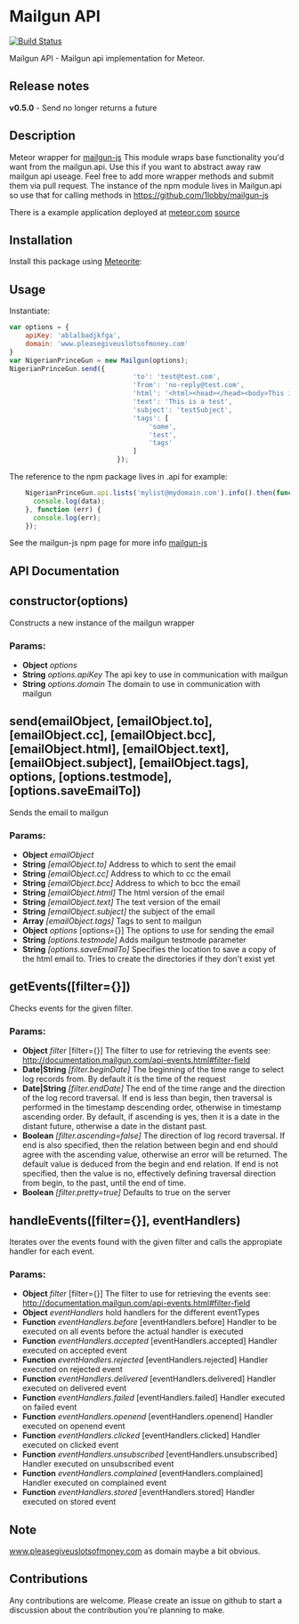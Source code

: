 Mailgun API
=====================
[![Build Status](https://secure.travis-ci.org/gfk-ba/meteor-mailgun-api.png)](http://travis-ci.org/gfk-ba/meteor-mailgun-api)

Mailgun API - Mailgun api implementation for Meteor.


Release notes
-------------
**v0.5.0** - Send no longer returns a future

Description
------------
Meteor wrapper for [mailgun-js](https://www.npmjs.org/package/mailgun-js)
This module wraps base functionality you'd want from the mailgun.api. Use this if you want to abstract away raw mailgun api useage.
Feel free to add more wrapper methods and submit them via pull request.
The instance of the npm module lives in Mailgun.api so use that for calling methods in https://github.com/1lobby/mailgun-js

There is a example application deployed at [meteor.com](http://mailgun-api-example.meteor.com) [source](https://github.com/gfk-ba/meteor-mailgun-api-example)

Installation
------------
Install this package using [Meteorite](https://github.com/oortcloud/meteorite/):

Usage
-----
Instantiate:
``` javascript
var options = {
    apiKey: 'ablalbadjkfga',
    domain: 'www.pleasegiveuslotsofmoney.com'
}
var NigerianPrinceGun = new Mailgun(options);
NigerianPrinceGun.send({
                               'to': 'test@test.com',
                               'from': 'no-reply@test.com',
                               'html': '<html><head></head><body>This is a test</body></html>',
                               'text': 'This is a test',
                               'subject': 'testSubject',
                               'tags': [
                                   'some',
                                   'test',
                                   'tags'
                               ]
                           });
```

The reference to the npm package lives in .api for example:
``` javascript
    NigerianPrinceGun.api.lists('mylist@mydomain.com').info().then(function (data) {
      console.log(data);
    }, function (err) {
      console.log(err);
    });
```

See the mailgun-js npm page for more info [mailgun-js](https://www.npmjs.org/package/mailgun-js)

API Documentation
------------


<!-- Start mailgun-api.js -->

## constructor(options)

Constructs a new instance of the mailgun wrapper

### Params:

* **Object** *options*
* **String** *options.apiKey* The api key to use in communication with mailgun
* **String** *options.domain* The domain to use in communication with mailgun

## send(emailObject, [emailObject.to], [emailObject.cc], [emailObject.bcc], [emailObject.html], [emailObject.text], [emailObject.subject], [emailObject.tags], options, [options.testmode], [options.saveEmailTo])

Sends the email to mailgun

### Params:

* **Object** *emailObject*
* **String** *[emailObject.to]* Address to which to sent the email
* **String** *[emailObject.cc]* Address to which to cc the email
* **String** *[emailObject.bcc]* Address to which to bcc the email
* **String** *[emailObject.html]* The html version of the email
* **String** *[emailObject.text]* The text version of the email
* **String** *[emailObject.subject]* the subject of the email
* **Array** *[emailObject.tags]* Tags to sent to mailgun
* **Object** *options* [options={}] The options to use for sending the email
* **String** *[options.testmode]* Adds mailgun testmode parameter
* **String** *[options.saveEmailTo]* Specifies the location to save a copy of the html email to. Tries to create the directories if they don't exist yet

## getEvents([filter={}])

Checks events for the given filter.

### Params:

* **Object** *filter* [filter={}] The filter to use for retrieving the events see: http://documentation.mailgun.com/api-events.html#filter-field
* **Date|String** *[filter.beginDate]* The beginning of the time range to select log records from. By default it is the time of the request
* **Date|String** *[filter.endDate]* The end of the time range and the direction of the log record traversal. If end is less than begin, then traversal is performed in the timestamp descending order, otherwise in timestamp ascending order. By default, if ascending is yes, then it is a date in the distant future, otherwise a date in the distant past.
* **Boolean** *[filter.ascending=false]* The direction of log record traversal. If end is also specified, then the relation between begin and end should agree with the ascending value, otherwise an error will be returned. The default value is deduced from the begin and end relation. If end is not specified, then the value is no, effectively defining traversal direction from begin, to the past, until the end of time.
* **Boolean** *[filter.pretty=true]* Defaults to true on the server

## handleEvents([filter={}], eventHandlers)

Iterates over the events found with the given filter and calls the appropiate handler for each event.

### Params:

* **Object** *filter* [filter={}] The filter to use for retrieving the events see: http://documentation.mailgun.com/api-events.html#filter-field
* **Object** *eventHandlers* hold handlers for the different eventTypes
* **Function** *eventHandlers.before* [eventHandlers.before] Handler to be executed on all events before the actual handler is executed
* **Function** *eventHandlers.accepted* [eventHandlers.accepted] Handler executed on accepted event
* **Function** *eventHandlers.rejected* [eventHandlers.rejected] Handler executed on rejected event
* **Function** *eventHandlers.delivered* [eventHandlers.delivered] Handler executed on delivered event
* **Function** *eventHandlers.failed* [eventHandlers.failed] Handler executed on failed event
* **Function** *eventHandlers.openend* [eventHandlers.openend] Handler executed on openend event
* **Function** *eventHandlers.clicked* [eventHandlers.clicked] Handler executed on clicked event
* **Function** *eventHandlers.unsubscribed* [eventHandlers.unsubscribed] Handler executed on unsubscribed event
* **Function** *eventHandlers.complained* [eventHandlers.complained] Handler executed on complained event
* **Function** *eventHandlers.stored* [eventHandlers.stored] Handler executed on stored event

<!-- End mailgun-api.js -->


Note
-----
www.pleasegiveuslotsofmoney.com as domain maybe a bit obvious.


Contributions
-------------
Any contributions are welcome. Please create an issue on github to start a discussion about the contribution you're planning to make.
